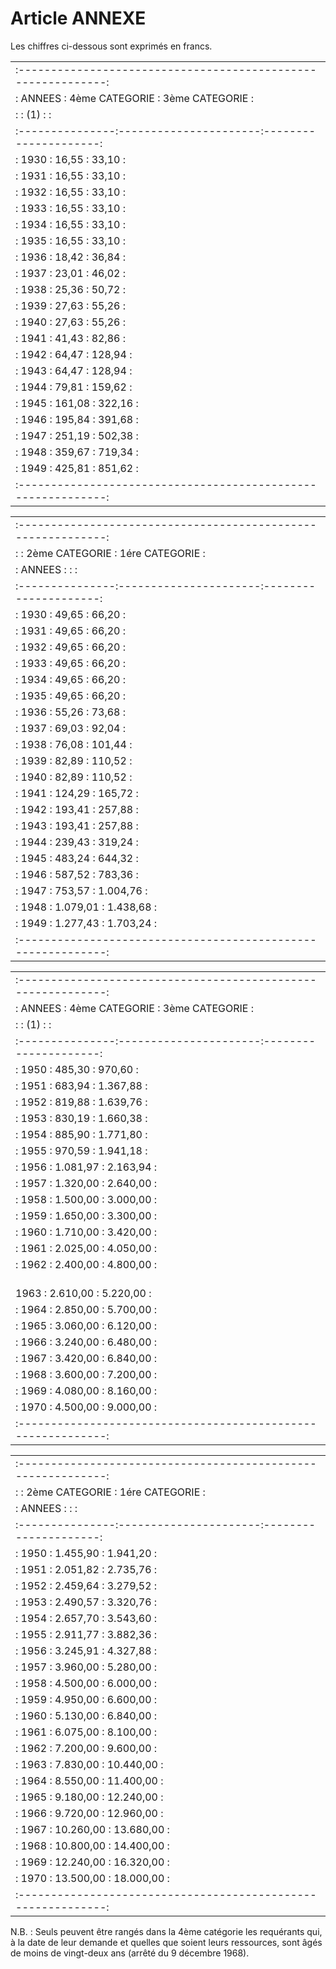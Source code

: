 # Article ANNEXE

Les chiffres ci-dessous sont exprimés en francs.

<table>
<tr>
<td> :------------------------------------------------------------:</td>
</tr>
<tr>
<td> :   ANNEES      :   4ème CATEGORIE     :    3ème CATEGORIE   :</td>
</tr>
<tr>
<td> :               :         (1)          :                     :</td>
</tr>
<tr>
<td> :---------------:----------------------:---------------------:</td>
</tr>
<tr>
<td> :    1930       :        16,55         :        33,10        :</td>
</tr>
<tr>
<td> :    1931       :        16,55         :        33,10        :</td>
</tr>
<tr>
<td> :    1932       :        16,55         :        33,10        :</td>
</tr>
<tr>
<td> :    1933       :        16,55         :        33,10        :</td>
</tr>
<tr>
<td> :    1934       :        16,55         :        33,10        :</td>
</tr>
<tr>
<td> :    1935       :        16,55         :        33,10        :</td>
</tr>
<tr>
<td> :    1936       :        18,42         :        36,84        :</td>
</tr>
<tr>
<td> :    1937       :        23,01         :        46,02        :</td>
</tr>
<tr>
<td> :    1938       :        25,36         :        50,72        :</td>
</tr>
<tr>
<td> :    1939       :        27,63         :        55,26        :</td>
</tr>
<tr>
<td> :    1940       :        27,63         :        55,26        :</td>
</tr>
<tr>
<td> :    1941       :        41,43         :        82,86        :</td>
</tr>
<tr>
<td> :    1942       :        64,47         :       128,94        :</td>
</tr>
<tr>
<td> :    1943       :        64,47         :       128,94        :</td>
</tr>
<tr>
<td> :    1944       :        79,81         :       159,62        :</td>
</tr>
<tr>
<td> :    1945       :       161,08         :       322,16        :</td>
</tr>
<tr>
<td> :    1946       :       195,84         :       391,68        :</td>
</tr>
<tr>
<td> :    1947       :       251,19         :       502,38        :</td>
</tr>
<tr>
<td> :    1948       :       359,67         :       719,34        :</td>
</tr>
<tr>
<td> :    1949       :       425,81         :       851,62        :</td>
</tr>
<tr>
<td> :------------------------------------------------------------:</td>
</tr>
</table>

<table>
<tr>
<td> :------------------------------------------------------------:</td>
</tr>
<tr>
<td> :               :   2ème CATEGORIE     :    1ére CATEGORIE   :</td>
</tr>
<tr>
<td> :   ANNEES      :                      :                     :</td>
</tr>
<tr>
<td> :---------------:----------------------:---------------------:</td>
</tr>
<tr>
<td> :    1930       :        49,65         :        66,20        :</td>
</tr>
<tr>
<td> :    1931       :        49,65         :        66,20        :</td>
</tr>
<tr>
<td> :    1932       :        49,65         :        66,20        :</td>
</tr>
<tr>
<td> :    1933       :        49,65         :        66,20        :</td>
</tr>
<tr>
<td> :    1934       :        49,65         :        66,20        :</td>
</tr>
<tr>
<td> :    1935       :        49,65         :        66,20        :</td>
</tr>
<tr>
<td> :    1936       :        55,26         :        73,68        :</td>
</tr>
<tr>
<td> :    1937       :        69,03         :        92,04        :</td>
</tr>
<tr>
<td> :    1938       :        76,08         :       101,44        :</td>
</tr>
<tr>
<td> :    1939       :        82,89         :       110,52        :</td>
</tr>
<tr>
<td> :    1940       :        82,89         :       110,52        :</td>
</tr>
<tr>
<td> :    1941       :       124,29         :       165,72        :</td>
</tr>
<tr>
<td> :    1942       :       193,41         :       257,88        :</td>
</tr>
<tr>
<td> :    1943       :       193,41         :       257,88        :</td>
</tr>
<tr>
<td> :    1944       :       239,43         :       319,24        :</td>
</tr>
<tr>
<td> :    1945       :       483,24         :       644,32        :</td>
</tr>
<tr>
<td> :    1946       :       587,52         :       783,36        :</td>
</tr>
<tr>
<td> :    1947       :       753,57         :     1.004,76        :</td>
</tr>
<tr>
<td> :    1948       :     1.079,01         :     1.438,68        :</td>
</tr>
<tr>
<td> :    1949       :     1.277,43         :     1.703,24        :</td>
</tr>
<tr>
<td> :------------------------------------------------------------:</td>
</tr>
</table>

<table>
<tr>
<td> :------------------------------------------------------------:</td>
</tr>
<tr>
<td> :   ANNEES      :   4ème CATEGORIE     :    3ème CATEGORIE   :</td>
</tr>
<tr>
<td> :               :         (1)          :                     :</td>
</tr>
<tr>
<td> :---------------:----------------------:---------------------:</td>
</tr>
<tr>
<td> :    1950       :       485,30         :       970,60        :</td>
</tr>
<tr>
<td> :    1951       :       683,94         :     1.367,88        :</td>
</tr>
<tr>
<td> :    1952       :       819,88         :     1.639,76        :</td>
</tr>
<tr>
<td> :    1953       :       830,19         :     1.660,38        :</td>
</tr>
<tr>
<td> :    1954       :       885,90         :     1.771,80        :</td>
</tr>
<tr>
<td> :    1955       :       970,59         :     1.941,18        :</td>
</tr>
<tr>
<td> :    1956       :     1.081,97         :     2.163,94        :</td>
</tr>
<tr>
<td> :    1957       :     1.320,00         :     2.640,00        :</td>
</tr>
<tr>
<td> :    1958       :     1.500,00         :     3.000,00        :</td>
</tr>
<tr>
<td> :    1959       :     1.650,00         :     3.300,00        :</td>
</tr>
<tr>
<td> :    1960       :     1.710,00         :     3.420,00        :</td>
</tr>
<tr>
<td> :    1961       :     2.025,00         :     4.050,00        :</td>
</tr>
<tr>
<td> :    1962       :     2.400,00         :     4.800,00        :</td>
</tr>
<tr>
<td>
<br/>     1963       :     2.610,00         :     5.220,00        :</td>
</tr>
<tr>
<td> :    1964       :     2.850,00         :     5.700,00        :</td>
</tr>
<tr>
<td> :    1965       :     3.060,00         :     6.120,00        :</td>
</tr>
<tr>
<td> :    1966       :     3.240,00         :     6.480,00        :</td>
</tr>
<tr>
<td> :    1967       :     3.420,00         :     6.840,00        :</td>
</tr>
<tr>
<td> :    1968       :     3.600,00         :     7.200,00        :</td>
</tr>
<tr>
<td> :    1969       :     4.080,00         :     8.160,00        :</td>
</tr>
<tr>
<td> :    1970       :     4.500,00         :     9.000,00        :</td>
</tr>
<tr>
<td> :------------------------------------------------------------:</td>
</tr>
</table>

<table>
<tr>
<td> :------------------------------------------------------------:</td>
</tr>
<tr>
<td> :               :   2ème CATEGORIE     :    1ére CATEGORIE   :</td>
</tr>
<tr>
<td> :   ANNEES      :                      :                     :</td>
</tr>
<tr>
<td> :---------------:----------------------:---------------------:</td>
</tr>
<tr>
<td> :    1950       :     1.455,90         :     1.941,20        :</td>
</tr>
<tr>
<td> :    1951       :     2.051,82         :     2.735,76        :</td>
</tr>
<tr>
<td> :    1952       :     2.459,64         :     3.279,52        :</td>
</tr>
<tr>
<td> :    1953       :     2.490,57         :     3.320,76        :</td>
</tr>
<tr>
<td> :    1954       :     2.657,70         :     3.543,60        :</td>
</tr>
<tr>
<td> :    1955       :     2.911,77         :     3.882,36        :</td>
</tr>
<tr>
<td> :    1956       :     3.245,91         :     4.327,88        :</td>
</tr>
<tr>
<td> :    1957       :     3.960,00         :     5.280,00        :</td>
</tr>
<tr>
<td> :    1958       :     4.500,00         :     6.000,00        :</td>
</tr>
<tr>
<td> :    1959       :     4.950,00         :     6.600,00        :</td>
</tr>
<tr>
<td> :    1960       :     5.130,00         :     6.840,00        :</td>
</tr>
<tr>
<td> :    1961       :     6.075,00         :     8.100,00        :</td>
</tr>
<tr>
<td> :    1962       :     7.200,00         :     9.600,00        :</td>
</tr>
<tr>
<td> :    1963       :     7.830,00         :    10.440,00        :</td>
</tr>
<tr>
<td> :    1964       :     8.550,00         :    11.400,00        :</td>
</tr>
<tr>
<td> :    1965       :     9.180,00         :    12.240,00        :</td>
</tr>
<tr>
<td> :    1966       :     9.720,00         :    12.960,00        :</td>
</tr>
<tr>
<td> :    1967       :    10.260,00         :    13.680,00        :</td>
</tr>
<tr>
<td> :    1968       :    10.800,00         :    14.400,00        :</td>
</tr>
<tr>
<td> :    1969       :    12.240,00         :    16.320,00        :</td>
</tr>
<tr>
<td> :    1970       :    13.500,00         :    18.000,00        :</td>
</tr>
<tr>
<td> :------------------------------------------------------------:</td>
</tr>
</table>

N.B. : Seuls peuvent être rangés dans la 4ème catégorie les requérants qui, à la date de leur demande et quelles que soient leurs ressources, sont âgés de moins de vingt-deux ans (arrêté du 9 décembre 1968).
